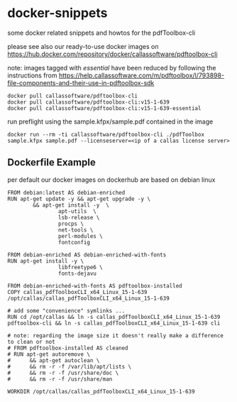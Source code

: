 # docker-snippets
some docker related snippets and howtos for the pdfToolbox-cli

please see also our ready-to-use docker images on https://hub.docker.com/repository/docker/callassoftware/pdftoolbox-cli

note: images tagged with _essential_ have been reduced by following the instructions from https://help.callassoftware.com/m/pdftoolbox/l/793898-file-components-and-their-use-in-pdftoolbox-sdk⁠
```
docker pull callassoftware/pdftoolbox-cli
docker pull callassoftware/pdftoolbox-cli:v15-1-639
docker pull callassoftware/pdftoolbox-cli:v15-1-639-essential
```
run preflight using the sample.kfpx/sample.pdf contained in the image
```
docker run --rm -ti callassoftware/pdftoolbox-cli ./pdfToolbox sample.kfpx sample.pdf --licenseserver=<ip of a callas license server>
```

## Dockerfile Example
per default our docker images on dockerhub are based on debian linux

```
FROM debian:latest AS debian-enriched
RUN apt-get update -y && apt-get upgrade -y \
        && apt-get install -y  \
                apt-utils  \
                lsb-release \
                procps \
                net-tools \
                perl-modules \
                fontconfig

FROM debian-enriched AS debian-enriched-with-fonts 
RUN apt-get install -y \
                libfreetype6 \
                fonts-dejavu

FROM debian-enriched-with-fonts AS pdftoolbox-installed
COPY callas_pdfToolboxCLI_x64_Linux_15-1-639 /opt/callas/callas_pdfToolboxCLI_x64_Linux_15-1-639

# add some "convenience" symlinks ...
RUN cd /opt/callas && ln -s callas_pdfToolboxCLI_x64_Linux_15-1-639 pdftoolbox-cli && ln -s callas_pdfToolboxCLI_x64_Linux_15-1-639 cli

# note: regarding the image size it doesn't really make a difference to clean or not
# FROM pdftoolbox-installed AS cleaned
# RUN apt-get autoremove \
#      && apt-get autoclean \
#      && rm -r -f /var/lib/apt/lists \
#      && rm -r -f /usr/share/doc \
#      && rm -r -f /usr/share/man

WORKDIR /opt/callas/callas_pdfToolboxCLI_x64_Linux_15-1-639
```
